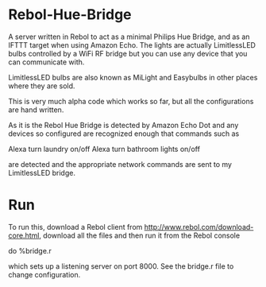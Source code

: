 # Rebol-Hue-Bridge
A server written in Rebol to act as a minimal Philips Hue Bridge, and as an IFTTT target when using Amazon Echo.  The lights are actually
LimitlessLED bulbs controlled by a WiFi RF bridge but you can use any device that you can communicate with.

LimitlessLED bulbs are also known as MiLight and Easybulbs in other places where they are sold.

This is very much alpha code which works so far, but all the configurations are hand written.

As it is the Rebol Hue Bridge is detected by Amazon Echo Dot and any devices so configured are recognized enough that commands such as 

Alexa turn laundry on/off
Alexa turn bathroom lights on/off

are detected and the appropriate network commands are sent to my LimitlessLED bridge.

# Run
To run this, download a Rebol client from http://www.rebol.com/download-core.html, download all the files and then run it from the Rebol 
console

do %bridge.r

which sets up a listening server on port 8000.  See the bridge.r file to change configuration.
